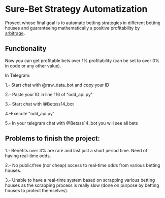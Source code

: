 # Sure-Bet Strategy Automatization

Proyect whose final goal is to automate betting strategies in different betting houses and guaranteeing mathematically a positive profitability by [arbitrage](https://en.wikipedia.org/wiki/Arbitrage).

## Functionality

Now you can get profitable bets over 1% profitability (can be set to over 0% in code or any other value).

In Telegram:

1.- Start chat with @raw_data_bot and copy your ID

2.- Paste your ID in line 116 of "odd_api.py"

3.- Start chat with @Betsss14_bot

4.-Execute "odd_api.py"

5.- In your telegram chat with @Betsss14_bot you will see all bets



## Problems to finish the project:

1.- Benefits over 3% are rare and last just a short period time. Need of having real-time odds.

2.- No public/free (nor cheap) access to real-time odds from various betting houses.

3.- Unable to have a real-time system based on scrapping various betting houses as the scrapping process is really slow (done on purpose by betting houses to protect themselves).
